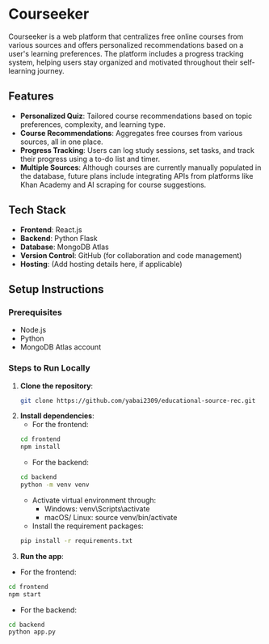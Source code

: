 # Courseeker

Courseeker is a web platform that centralizes free online courses from various sources and offers personalized recommendations based on a user's learning preferences. The platform includes a progress tracking system, helping users stay organized and motivated throughout their self-learning journey.

## Features

- **Personalized Quiz**: Tailored course recommendations based on topic preferences, complexity, and learning type.
- **Course Recommendations**: Aggregates free courses from various sources, all in one place.
- **Progress Tracking**: Users can log study sessions, set tasks, and track their progress using a to-do list and timer.
- **Multiple Sources**: Although courses are currently manually populated in the database, future plans include integrating APIs from platforms like Khan Academy and AI scraping for course suggestions.

## Tech Stack

- **Frontend**: React.js
- **Backend**: Python Flask
- **Database**: MongoDB Atlas
- **Version Control**: GitHub (for collaboration and code management)
- **Hosting**: (Add hosting details here, if applicable)

## Setup Instructions

### Prerequisites

- Node.js
- Python
- MongoDB Atlas account

### Steps to Run Locally

1. **Clone the repository**:
   ```bash
   git clone https://github.com/yabai2309/educational-source-rec.git
2. **Install dependencies**:
   - For the frontend:
   ```bash
   cd frontend
   npm install
   ```
   - For the backend:
   ```bash
   cd backend
   python -m venv venv
   ```
     - Activate virtual environment through:
       - Windows: venv\Scripts\activate
       - macOS/ Linux: source venv/bin/activate
     - Install the requirement packages:
   ```bash
   pip install -r requirements.txt
    ```
3. **Run the app**:
  - For the frontend:
```bash
cd frontend
npm start
```
  - For the backend:
```bash
cd backend
python app.py
```
